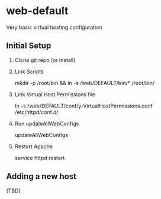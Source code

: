 web-default
===========

Very basic virtual hosting configuration

## Initial Setup
1. Clone git repo (or install)
1. Link Scripts

    mkdir -p /root/bin && ln -s /web/DEFAULT/bin/* /root/bin/
    
1. Link Virtual Host Permissions file

    ln -s /web/DEFAULT/conf/y-VirtualHostPermissions.conf /etc/httpd/conf.d/
    
1. Run updateAllWebConfigs

    updateAllWebConfigs
    
1. Restart Apache

    service httpd restart

## Adding a new host
(TBD)
